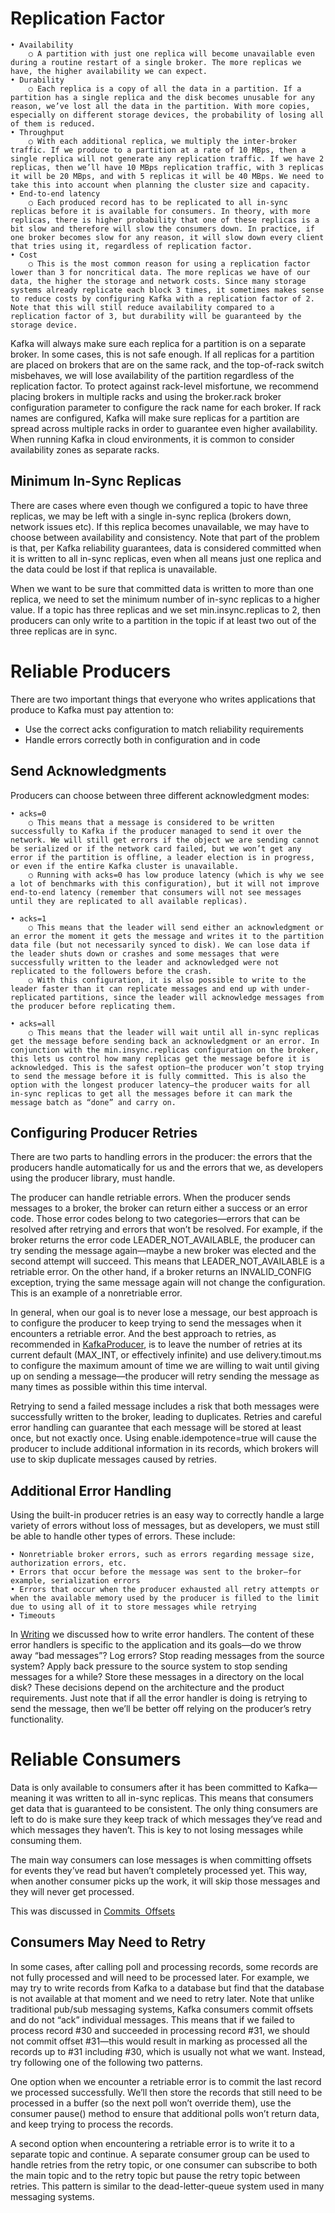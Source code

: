 # Replication Factor


	• Availability
		○ A partition with just one replica will become unavailable even during a routine restart of a single broker. The more replicas we have, the higher availability we can expect.
	• Durability
		○ Each replica is a copy of all the data in a partition. If a partition has a single replica and the disk becomes unusable for any reason, we’ve lost all the data in the partition. With more copies, especially on different storage devices, the probability of losing all of them is reduced.
	• Throughput
		○ With each additional replica, we multiply the inter-broker traffic. If we produce to a partition at a rate of 10 MBps, then a single replica will not generate any replication traffic. If we have 2 replicas, then we’ll have 10 MBps replication traffic, with 3 replicas it will be 20 MBps, and with 5 replicas it will be 40 MBps. We need to take this into account when planning the cluster size and capacity.
	• End-to-end latency
		○ Each produced record has to be replicated to all in-sync replicas before it is available for consumers. In theory, with more replicas, there is higher probability that one of these replicas is a bit slow and therefore will slow the consumers down. In practice, if one broker becomes slow for any reason, it will slow down every client that tries using it, regardless of replication factor.
	• Cost
		○ This is the most common reason for using a replication factor lower than 3 for noncritical data. The more replicas we have of our data, the higher the storage and network costs. Since many storage systems already replicate each block 3 times, it sometimes makes sense to reduce costs by configuring Kafka with a replication factor of 2. Note that this will still reduce availability compared to a replication factor of 3, but durability will be guaranteed by the storage device.



Kafka will always make sure each replica for a partition is on a separate broker. In some cases, this is not safe enough. If all replicas for a partition are placed on brokers that are on the same rack, and the top-of-rack switch misbehaves, we will lose availability of the partition regardless of the replication factor. To protect against rack-level misfortune, we recommend placing brokers in multiple racks and using the broker.rack broker configuration parameter to configure the rack name for each broker. If rack names are configured, Kafka will make sure replicas for a partition are spread across multiple racks in order to guarantee even higher availability. When running Kafka in cloud environments, it is common to consider availability zones as separate racks.

## Minimum In-Sync Replicas

There are cases where even though we configured a topic to have three replicas, we may be left with a single in-sync replica (brokers down, network issues etc). If this replica becomes unavailable, we may have to choose between availability and consistency. Note that part of the problem is that, per Kafka reliability guarantees, data is considered committed when it is written to all in-sync replicas, even when all means just one replica and the data could be lost if that replica is unavailable.

When we want to be sure that committed data is written to more than one replica, we need to set the minimum number of in-sync replicas to a higher value. If a topic has three replicas and we set min.insync.replicas to 2, then producers can only write to a partition in the topic if at least two out of the three replicas are in sync.

# Reliable Producers

There are two important things that everyone who writes applications that produce to Kafka must pay attention to:

- Use the correct acks configuration to match reliability requirements
- Handle errors correctly both in configuration and in code

## Send Acknowledgments

Producers can choose between three different acknowledgment modes:


	• acks=0
		○ This means that a message is considered to be written successfully to Kafka if the producer managed to send it over the network. We will still get errors if the object we are sending cannot be serialized or if the network card failed, but we won’t get any error if the partition is offline, a leader election is in progress, or even if the entire Kafka cluster is unavailable. 
		○ Running with acks=0 has low produce latency (which is why we see a lot of benchmarks with this configuration), but it will not improve end-to-end latency (remember that consumers will not see messages until they are replicated to all available replicas).
	
	• acks=1
		○ This means that the leader will send either an acknowledgment or an error the moment it gets the message and writes it to the partition data file (but not necessarily synced to disk). We can lose data if the leader shuts down or crashes and some messages that were successfully written to the leader and acknowledged were not replicated to the followers before the crash. 
		○ With this configuration, it is also possible to write to the leader faster than it can replicate messages and end up with under-replicated partitions, since the leader will acknowledge messages from the producer before replicating them.
	
	• acks=all
		○ This means that the leader will wait until all in-sync replicas get the message before sending back an acknowledgment or an error. In conjunction with the min.insync.replicas configuration on the broker, this lets us control how many replicas get the message before it is acknowledged. This is the safest option—the producer won’t stop trying to send the message before it is fully committed. This is also the option with the longest producer latency—the producer waits for all in-sync replicas to get all the messages before it can mark the message batch as “done” and carry on.

## Configuring Producer Retries

There are two parts to handling errors in the producer: the errors that the producers handle automatically for us and the errors that we, as developers using the producer library, must handle.

The producer can handle retriable errors. When the producer sends messages to a broker, the broker can return either a success or an error code. Those error codes belong to two categories—errors that can be resolved after retrying and errors that won’t be resolved. For example, if the broker returns the error code LEADER_NOT_AVAILABLE, the producer can try sending the message again—maybe a new broker was elected and the second attempt will succeed. This means that LEADER_NOT_AVAILABLE is a retriable error. On the other hand, if a broker returns an INVALID_CONFIG exception, trying the same message again will not change the configuration. This is an example of a nonretriable error.

In general, when our goal is to never lose a message, our best approach is to configure the producer to keep trying to send the messages when it encounters a retriable error. And the best approach to retries, as recommended in [KafkaProducer](onenote:#KafkaProducer&section-id={71653c44-04ff-46e9-9137-7860adf31275}&page-id={457315b7-f1a3-4bb7-b672-59d9e8e9be30}&end), is to leave the number of retries at its current default (MAX_INT, or effectively infinite) and use delivery.timout.ms to configure the maximum amount of time we are willing to wait until giving up on sending a message—the producer will retry sending the message as many times as possible within this time interval.

Retrying to send a failed message includes a risk that both messages were successfully written to the broker, leading to duplicates. Retries and careful error handling can guarantee that each message will be stored at least once, but not exactly once. Using enable.idempotence=true will cause the producer to include additional information in its records, which brokers will use to skip duplicate messages caused by retries.

## Additional Error Handling

Using the built-in producer retries is an easy way to correctly handle a large variety of errors without loss of messages, but as developers, we must still be able to handle other types of errors. These include:


	• Nonretriable broker errors, such as errors regarding message size, authorization errors, etc.
	• Errors that occur before the message was sent to the broker—for example, serialization errors
	• Errors that occur when the producer exhausted all retry attempts or when the available memory used by the producer is filled to the limit due to using all of it to store messages while retrying
	• Timeouts
 
In [Writing](onenote:#Writing&section-id={71653c44-04ff-46e9-9137-7860adf31275}&page-id={7ddd471f-c7ce-4871-8b06-4b68e2142391}&end) we discussed how to write error handlers. The content of these error handlers is specific to the application and its goals—do we throw away “bad messages”? Log errors? Stop reading messages from the source system? Apply back pressure to the source system to stop sending messages for a while? Store these messages in a directory on the local disk? These decisions depend on the architecture and the product requirements. Just note that if all the error handler is doing is retrying to send the message, then we’ll be better off relying on the producer’s retry functionality.

# Reliable Consumers

Data is only available to consumers after it has been committed to Kafka—meaning it was written to all in-sync replicas. This means that consumers get data that is guaranteed to be consistent. The only thing consumers are left to do is make sure they keep track of which messages they’ve read and which messages they haven’t. This is key to not losing messages while consuming them.

The main way consumers can lose messages is when committing offsets for events they’ve read but haven’t completely processed yet. This way, when another consumer picks up the work, it will skip those messages and they will never get processed.

This was discussed in [Commits  Offsets](onenote:#Commits%20%20Offsets&section-id={71653c44-04ff-46e9-9137-7860adf31275}&page-id={455e616e-6869-4fad-8f82-79784d46dd44}&end)

## Consumers May Need to Retry

In some cases, after calling poll and processing records, some records are not fully processed and will need to be processed later. For example, we may try to write records from Kafka to a database but find that the database is not available at that moment and we need to retry later. Note that unlike traditional pub/sub messaging systems, Kafka consumers commit offsets and do not “ack” individual messages. This means that if we failed to process record #30 and succeeded in processing record #31, we should not commit offset #31—this would result in marking as processed all the records up to #31 including #30, which is usually not what we want. Instead, try following one of the following two patterns.

One option when we encounter a retriable error is to commit the last record we processed successfully. We’ll then store the records that still need to be processed in a buffer (so the next poll won’t override them), use the consumer pause() method to ensure that additional polls won’t return data, and keep trying to process the records.

A second option when encountering a retriable error is to write it to a separate topic and continue. A separate consumer group can be used to handle retries from the retry topic, or one consumer can subscribe to both the main topic and to the retry topic but pause the retry topic between retries. This pattern is similar to the dead-letter-queue system used in many messaging systems.